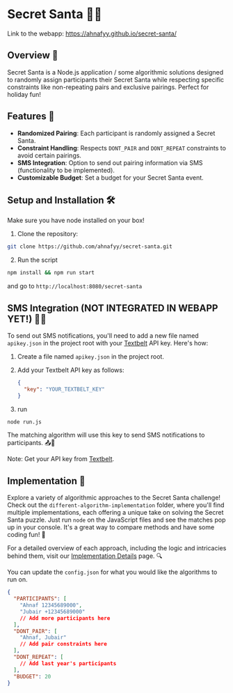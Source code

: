 # Secret Santa 🎅🎁

Link to the webapp: https://ahnafyy.github.io/secret-santa/

## Overview 🌟

Secret Santa is a Node.js application / some algorithmic solutions designed to randomly assign participants their Secret Santa while respecting specific constraints like non-repeating pairs and exclusive pairings. Perfect for holiday fun!

## Features 🎉

- **Randomized Pairing**: Each participant is randomly assigned a Secret Santa.
- **Constraint Handling**: Respects `DONT_PAIR` and `DONT_REPEAT` constraints to avoid certain pairings.
- **SMS Integration**: Option to send out pairing information via SMS (functionality to be implemented).
- **Customizable Budget**: Set a budget for your Secret Santa event.

## Setup and Installation 🛠️

Make sure you have node installed on your box!

1. Clone the repository:

```bash
git clone https://github.com/ahnafyy/secret-santa.git
```
2. Run the script

```bash
npm install && npm run start
```
and go to `http://localhost:8080/secret-santa`

## SMS Integration (NOT INTEGRATED IN WEBAPP YET!) 📱💬

To send out SMS notifications, you'll need to add a new file named `apikey.json` in the project root with your [Textbelt](https://textbelt.com/) API key. Here's how:

1. Create a file named `apikey.json` in the project root.

2. Add your Textbelt API key as follows:

   ```json
   {
     "key": "YOUR_TEXTBELT_KEY"
   }
   ```

3. run 

```bash
node run.js
```
The matching algorithm will use this key to send SMS notifications to participants. 📤🎄

Note: Get your API key from [Textbelt](https://textbelt.com/).

## Implementation 🚀

Explore a variety of algorithmic approaches to the Secret Santa challenge! Check out the `different-algorithm-implementation` folder, where you'll find multiple implementations, each offering a unique take on solving the Secret Santa puzzle. Just run `node` on the JavaScript files and see the matches pop up in your console. It's a great way to compare methods and have some coding fun! 🎲

For a detailed overview of each approach, including the logic and intricacies behind them, visit our [Implementation Details](https://github.com/ahnafyy/secret-santa/blob/main/implementations.MD) page. 🔍

You can update the `config.json` for what you would like the algorithms to run on.

```json
{
  "PARTICIPANTS": [
    "Ahnaf 12345689000",
    "Jubair +12345689000"
    // Add more participants here
  ],
  "DONT_PAIR": [
    "Ahnaf, Jubair"
    // Add pair constraints here
  ],
  "DONT_REPEAT": [
    // Add last year's participants
  ],
  "BUDGET": 20
}
```
